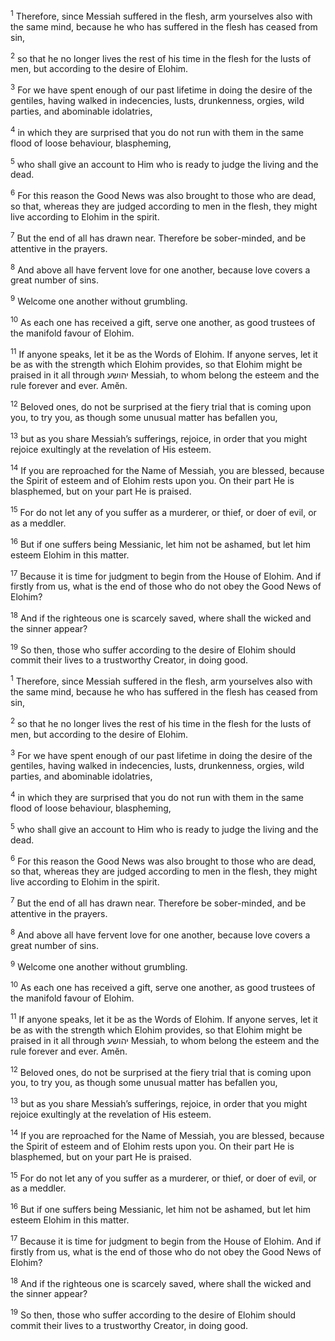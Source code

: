 <sup>1</sup> Therefore, since Messiah suffered in the flesh, arm yourselves also with the same mind, because he who has suffered in the flesh has ceased from sin,

<sup>2</sup> so that he no longer lives the rest of his time in the flesh for the lusts of men, but according to the desire of Elohim.

<sup>3</sup> For we have spent enough of our past lifetime in doing the desire of the gentiles, having walked in indecencies, lusts, drunkenness, orgies, wild parties, and abominable idolatries,

<sup>4</sup> in which they are surprised that you do not run with them in the same flood of loose behaviour, blaspheming,

<sup>5</sup> who shall give an account to Him who is ready to judge the living and the dead.

<sup>6</sup> For this reason the Good News was also brought to those who are dead, so that, whereas they are judged according to men in the flesh, they might live according to Elohim in the spirit.

<sup>7</sup> But the end of all has drawn near. Therefore be sober-minded, and be attentive in the prayers.

<sup>8</sup> And above all have fervent love for one another, because love covers a great number of sins.

<sup>9</sup> Welcome one another without grumbling.

<sup>10</sup> As each one has received a gift, serve one another, as good trustees of the manifold favour of Elohim.

<sup>11</sup> If anyone speaks, let it be as the Words of Elohim. If anyone serves, let it be as with the strength which Elohim provides, so that Elohim might be praised in it all through יהושע Messiah, to whom belong the esteem and the rule forever and ever. Amĕn.

<sup>12</sup> Beloved ones, do not be surprised at the fiery trial that is coming upon you, to try you, as though some unusual matter has befallen you,

<sup>13</sup> but as you share Messiah’s sufferings, rejoice, in order that you might rejoice exultingly at the revelation of His esteem.

<sup>14</sup> If you are reproached for the Name of Messiah, you are blessed, because the Spirit of esteem and of Elohim rests upon you. On their part He is blasphemed, but on your part He is praised.

<sup>15</sup> For do not let any of you suffer as a murderer, or thief, or doer of evil, or as a meddler.

<sup>16</sup> But if one suffers being Messianic, let him not be ashamed, but let him esteem Elohim in this matter.

<sup>17</sup> Because it is time for judgment to begin from the House of Elohim. And if firstly from us, what is the end of those who do not obey the Good News of Elohim?

<sup>18</sup> And if the righteous one is scarcely saved, where shall the wicked and the sinner appear?

<sup>19</sup> So then, those who suffer according to the desire of Elohim should commit their lives to a trustworthy Creator, in doing good.

<sup>1</sup> Therefore, since Messiah suffered in the flesh, arm yourselves also with the same mind, because he who has suffered in the flesh has ceased from sin,

<sup>2</sup> so that he no longer lives the rest of his time in the flesh for the lusts of men, but according to the desire of Elohim.

<sup>3</sup> For we have spent enough of our past lifetime in doing the desire of the gentiles, having walked in indecencies, lusts, drunkenness, orgies, wild parties, and abominable idolatries,

<sup>4</sup> in which they are surprised that you do not run with them in the same flood of loose behaviour, blaspheming,

<sup>5</sup> who shall give an account to Him who is ready to judge the living and the dead.

<sup>6</sup> For this reason the Good News was also brought to those who are dead, so that, whereas they are judged according to men in the flesh, they might live according to Elohim in the spirit.

<sup>7</sup> But the end of all has drawn near. Therefore be sober-minded, and be attentive in the prayers.

<sup>8</sup> And above all have fervent love for one another, because love covers a great number of sins.

<sup>9</sup> Welcome one another without grumbling.

<sup>10</sup> As each one has received a gift, serve one another, as good trustees of the manifold favour of Elohim.

<sup>11</sup> If anyone speaks, let it be as the Words of Elohim. If anyone serves, let it be as with the strength which Elohim provides, so that Elohim might be praised in it all through יהושע Messiah, to whom belong the esteem and the rule forever and ever. Amĕn.

<sup>12</sup> Beloved ones, do not be surprised at the fiery trial that is coming upon you, to try you, as though some unusual matter has befallen you,

<sup>13</sup> but as you share Messiah’s sufferings, rejoice, in order that you might rejoice exultingly at the revelation of His esteem.

<sup>14</sup> If you are reproached for the Name of Messiah, you are blessed, because the Spirit of esteem and of Elohim rests upon you. On their part He is blasphemed, but on your part He is praised.

<sup>15</sup> For do not let any of you suffer as a murderer, or thief, or doer of evil, or as a meddler.

<sup>16</sup> But if one suffers being Messianic, let him not be ashamed, but let him esteem Elohim in this matter.

<sup>17</sup> Because it is time for judgment to begin from the House of Elohim. And if firstly from us, what is the end of those who do not obey the Good News of Elohim?

<sup>18</sup> And if the righteous one is scarcely saved, where shall the wicked and the sinner appear?

<sup>19</sup> So then, those who suffer according to the desire of Elohim should commit their lives to a trustworthy Creator, in doing good.


